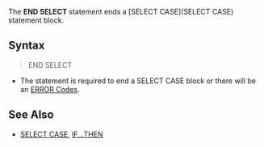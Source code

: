 The **END SELECT** statement ends a [SELECT CASE](SELECT CASE) statement block.

## Syntax

> END SELECT

* The statement is required to end a SELECT CASE block or there will be an [ERROR Codes](ERROR-Codes). 

## See Also
 
* [SELECT CASE](SELECT-CASE), [IF...THEN](IF...THEN)
